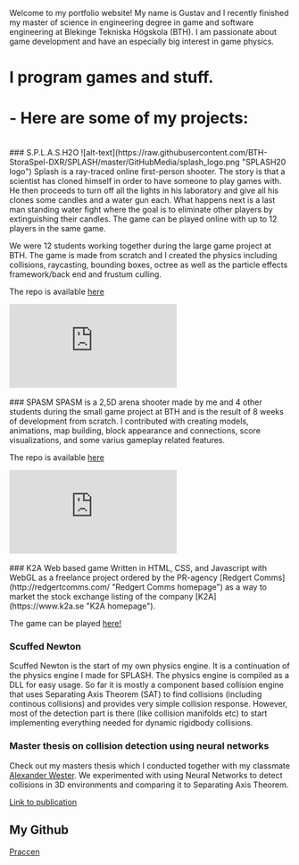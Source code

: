 Welcome to my portfolio website! My name is Gustav and I recently finished my master of science in engineering degree in game and software engineering at Blekinge Tekniska Högskola (BTH). I am passionate about game development and have an especially big interest in game physics.

# I program games and stuff. 
# - Here are some of my projects: 
<br/>
### S.P.L.A.S.H2O
![alt-text](https://raw.githubusercontent.com/BTH-StoraSpel-DXR/SPLASH/master/GitHubMedia/splash_logo.png "SPLASH20 logo")
Splash is a ray-traced online first-person shooter. The story is that a scientist has cloned himself in order to have someone to play games with. He then proceeds to turn off all the lights in his laboratory and give all his clones some candles and a water gun each. What happens next is a last man standing water fight where the goal is to eliminate other players by extinguishing their candles. The game can be played online with up to 12 players in the same game.

We were 12 students working together during the large game project at BTH. The game is made from scratch and I created the physics including collisions, raycasting, bounding boxes, octree as well as the particle effects framework/back end and frustum culling.

The repo is available [here](https://github.com/BTH-StoraSpel-DXR/SPLASH "SPLASH repo")

<div class="container">
<iframe src="https://www.youtube.com/embed/NXo2Lea5HGo" 
frameborder="0" allowfullscreen class="video"></iframe>
</div>
<br/>
### SPASM
SPASM is a 2,5D arena shooter made by me and 4 other students during the small game project at BTH and is the result of 8 weeks of development from scratch. I contributed with creating models, animations, map building, block appearance and connections, score visualizations, and some varius gameplay related features.

The repo is available [here](https://github.com/Piratkopia13/DV1504_SPASM "SPASM repo")

<div class="container">
<iframe src="https://www.youtube.com/embed/ansdNcRM_0Q"
frameborder="0" allowfullscreen class="video"></iframe>
</div>
<br/>
### K2A Web based game
Written in HTML, CSS, and Javascript with WebGL as a freelance project ordered by the PR-agency [Redgert Comms](http://redgertcomms.com/ "Redgert Comms homepage") as a way to market the stock exchange listing of the company [K2A](https://www.k2a.se "K2A homepage").

The game can be played [here!](./K2A "K2A Game")
<br/>
### Scuffed Newton
Scuffed Newton is the start of my own physics engine. It is a continuation of the physics engine I made for SPLASH. The physics engine is compiled as a DLL for easy usage. So far it is mostly a component based collision engine that uses Separating Axis Theorem (SAT) to find collisions (including continous collisions) and provides very simple collision response. However, most of the detection part is there (like collision manifolds etc) to start implementing everything needed for dynamic rigidbody collisions. 
<br/>
### Master thesis on collision detection using neural networks
Check out my masters thesis which I conducted together with my classmate [Alexander Wester](https://pirat.dev). We experimented with using Neural Networks to detect collisions in 3D environments and comparing it to Separating Axis Theorem.
 
[Link to publication](http://urn.kb.se/resolve?urn=urn:nbn:se:bth-19623 "DiVa publication")
<br/>
## My Github
[Praccen](https://github.com/Praccen "Github profile")
